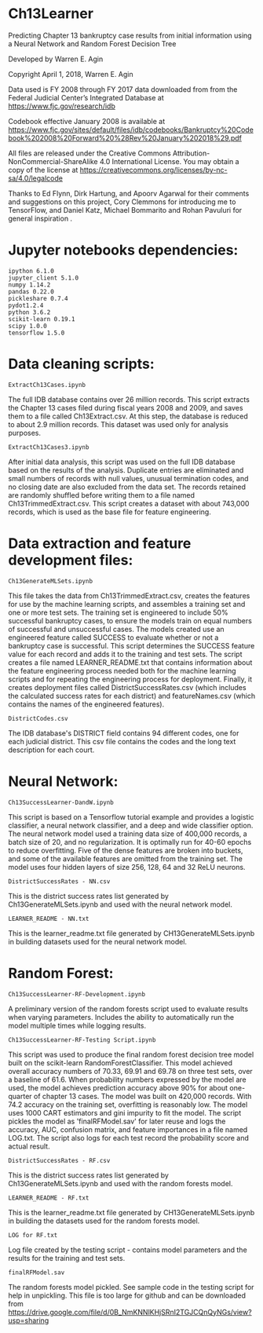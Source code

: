 # Ch13Learner
Predicting Chapter 13 bankruptcy case results from initial information using a Neural Network and Random Forest Decision Tree

Developed by Warren E. Agin

Copyright April 1, 2018, Warren E. Agin

Data used is FY 2008 through FY 2017 data downloaded from from the Federal Judicial Center’s Integrated Database at https://www.fjc.gov/research/idb 

Codebook effective January 2008 is available at https://www.fjc.gov/sites/default/files/idb/codebooks/Bankruptcy%20Codebook%202008%20Forward%20%28Rev%20January%202018%29.pdf

All files are released under the Creative Commons Attribution-NonCommercial-ShareAlike 4.0 International License. You may obtain a copy of the license at https://creativecommons.org/licenses/by-nc-sa/4.0/legalcode

Thanks to Ed Flynn, Dirk Hartung, and Apoorv Agarwal for their comments and suggestions on this project, Cory Clemmons for introducing me to TensorFlow, and Daniel Katz, Michael Bommarito and Rohan Pavuluri for general inspiration .

# Jupyter notebooks dependencies:

	ipython 6.1.0
	jupyter_client 5.1.0
	numpy 1.14.2
	pandas 0.22.0
	pickleshare 0.7.4
	pydot1.2.4
	python 3.6.2	
	scikit-learn 0.19.1
	scipy 1.0.0
	tensorflow 1.5.0


# Data cleaning scripts:

	ExtractCh13Cases.ipynb

The full IDB database contains over 26 million records. This script extracts the Chapter 13 cases filed during fiscal years 2008 and 2009, and saves them to a file called Ch13Extract.csv. At this step, the database is reduced to about 2.9 million records. This dataset was used only for analysis purposes.
 
	ExtractCh13Cases3.ipynb

After initial data analysis, this script was used on the full IDB database based on the results of the analysis. Duplicate entries are eliminated and small numbers of records with null values, unusual termination codes, and no closing date are also excluded from the data set. The records retained are randomly shuffled before writing them to a file named Ch13TrimmedExtract.csv. This script creates a dataset with about 743,000 records, which is used as the base file for feature engineering.
	

# Data extraction and feature development files:

	Ch13GenerateMLSets.ipynb

This file takes the data from Ch13TrimmedExtract.csv, creates the features for use by the machine learning scripts, and assembles a training set and one or more test sets. The training set is engineered to include 50% successful bankruptcy cases, to ensure the models train on equal numbers of successful and unsuccessful cases. The models created use an engineered feature called SUCCESS to evaluate whether or not a bankruptcy case is successful. This script determines the SUCCESS feature value for each record and adds it to the training and test sets. The script creates a file named LEARNER_README.txt that contains information about the feature engineering process needed both for the machine learning scripts and for repeating the engineering process for deployment. Finally, it creates deployment files called DistrictSuccessRates.csv (which includes the calculated success rates for each district) and featureNames.csv (which contains the names of the engineered features).

	DistrictCodes.csv

The IDB database's DISTRICT field contains 94 different codes, one for each judicial district. This csv file contains the codes and the long text description for each court.

# Neural Network:

	Ch13SuccessLearner-DandW.ipynb

This script is based on a Tensorflow tutorial example and provides a logistic classifier, a neural network classifier, and a deep and wide classifier option. The neural network model used a training data size of 400,000 records, a batch size of 20, and no regularization. It is optimally run for 40-60 epochs to reduce overfitting. Five of the dense features are broken into buckets, and some of the available features are omitted from the training set. The model uses four hidden layers of size 256, 128, 64 and 32 ReLU neurons. 

	DistrictSuccessRates - NN.csv

This is the district success rates list generated by Ch13GenerateMLSets.ipynb and used with the neural network model.

	LEARNER_README - NN.txt

This is the learner_readme.txt file generated by CH13GenerateMLSets.ipynb in building datasets used for the neural network model.

# Random Forest:

	Ch13SuccessLearner-RF-Development.ipynb

A preliminary version of the random forests script used to evaluate results when varying parameters. Includes the ability to automatically run the model multiple times while logging results.

	Ch13SuccessLearner-RF-Testing Script.ipynb

This script was used to produce the final random forest decision tree model built on the scikit-learn RandomForestClassifier. This model achieved overall accuracy numbers of 70.33, 69.91 and 69.78 on three test sets, over a baseline of 61.6. When probability numbers expressed by the model are used, the model achieves prediction accuracy above 90% for about one-quarter of chapter 13 cases. The model was built on 420,000 records. With 74.2 accuracy on the training set, overfitting is reasonably low. The model uses 1000 CART estimators and gini impurity to fit the model. The script pickles the model as 'finalRFModel.sav' for later reuse and logs the accuracy, AUC, confusion matrix, and feature importances in a file named LOG.txt. The script also logs for each test record the probability score and actual result.

	DistrictSuccessRates - RF.csv

This is the district success rates list generated by Ch13GenerateMLSets.ipynb and used with the random forests model.

	LEARNER_README - RF.txt

This is the learner_readme.txt file generated by CH13GenerateMLSets.ipynb in building the datasets used for the random forests model.

	LOG for RF.txt

Log file created by the testing script - contains model parameters and the results for the training and test sets.

	finalRFModel.sav

The random forests model pickled. See sample code in the testing script for help in unpickling. This file is too large for github and can be downloaded from https://drive.google.com/file/d/0B_NmKNNlKHjSRnI2TGJCQnQyNGs/view?usp=sharing
